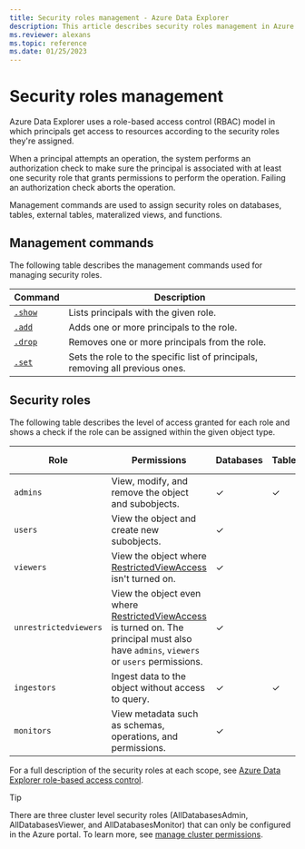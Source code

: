 ```yaml
---
title: Security roles management - Azure Data Explorer
description: This article describes security roles management in Azure Data Explorer.
ms.reviewer: alexans
ms.topic: reference
ms.date: 01/25/2023
---
```

# Security roles management

Azure Data Explorer uses a role-based access control (RBAC) model in which principals get access to resources according to the security roles they're assigned.

When a principal attempts an operation, the system performs an authorization check to make sure the principal is associated with at least one security role that grants permissions to perform the operation. Failing an authorization check aborts the operation.

Management commands are used to assign security roles on databases, tables, external tables, materalized views, and functions.

## Management commands

The following table describes the management commands used for managing security roles.

|Command|Description|
|--|--|
|[`.show`](show-security-roles.md)|Lists principals with the given role.|
|[`.add`](add-security-roles.md)|Adds one or more principals to the role.|
|[`.drop`](drop-security-roles.md)|Removes one or more principals from the role.|
|[`.set`](set-security-roles.md)|Sets the role to the specific list of principals, removing all previous ones.|

## Security roles

The following table describes the level of access granted for each role and shows a check if the role can be assigned within the given object type.

|Role|Permissions|Databases|Tables|External tables|Materialized views|Functions|
|--|--|--|--|--|--|--|
|`admins` | View, modify, and remove the object and subobjects.|&check;|&check;|&check;|&check;|&check;|
|`users` | View the object and create new subobjects.|&check;|||||
|`viewers` | View the object where [RestrictedViewAccess](restrictedviewaccesspolicy.md) isn't turned on.|&check;|||||
|`unrestrictedviewers`| View the object even where [RestrictedViewAccess](restrictedviewaccesspolicy.md) is turned on. The principal must also have `admins`, `viewers` or `users` permissions. |&check;|||||
|`ingestors` | Ingest data to the object without access to query. |&check;|&check;||||
|`monitors` | View metadata such as schemas, operations, and permissions.|&check;|||||

For a full description of the security roles at each scope, see [Azure Data Explorer role-based access control](access-control/role-based-access-control.md).

> [!TIP]
> There are three cluster level security roles (AllDatabasesAdmin, AllDatabasesViewer, and AllDatabasesMonitor) that can only be configured in the Azure portal. To learn more, see [manage cluster permissions](../../manage-cluster-permissions.md).
